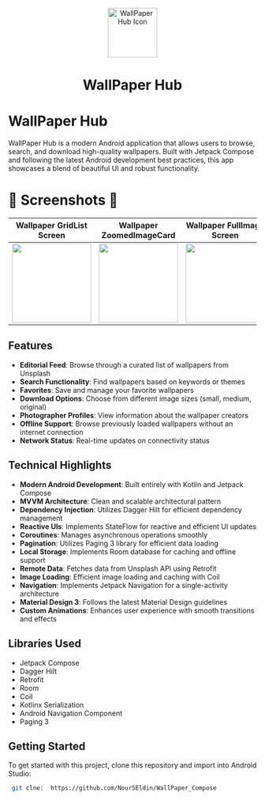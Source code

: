 <p align="center">
  <img src="https://github.com/user-attachments/assets/693524f7-14e3-4b4f-a95b-a02058c5765e" width="100" height="100" alt="WallPaper Hub Icon">
</p>

<h1 align="center">WallPaper Hub</h1>

# WallPaper Hub

WallPaper Hub is a modern Android application that allows users to browse, search, and download high-quality wallpapers. Built with Jetpack Compose and following the latest Android development best practices, this app showcases a blend of beautiful UI and robust functionality.

# :camera_flash: **Screenshots** :camera_flash:

| Wallpaper  GridList  Screen                         | Wallpaper  ZoomedImageCard                            | Wallpaper  FullImage  Screen                        | Wallpaper  Favorite BookMarks Screen                  | Wallpaper  Download Images                            |
|-----------------------------------------------------|-------------------------------------------------------|-----------------------------------------------------|-------------------------------------------------------|-------------------------------------------------------|
|<img width="160" src="./assets/CoinDetailScreen.gif">| <img width="160" src="./assets/CoinListScreen.gif">   |<img width="160" src="./assets/CoinDetailScreen.gif">|<img width="160" src="./assets/CoinDetailScreen.gif">  |<img width="160" src="./assets/CoinDetailScreen.gif">  |



## Features

- **Editorial Feed**: Browse through a curated list of wallpapers from Unsplash
- **Search Functionality**: Find wallpapers based on keywords or themes
- **Favorites**: Save and manage your favorite wallpapers
- **Download Options**: Choose from different image sizes (small, medium, original)
- **Photographer Profiles**: View information about the wallpaper creators
- **Offline Support**: Browse previously loaded wallpapers without an internet connection
- **Network Status**: Real-time updates on connectivity status

## Technical Highlights

- **Modern Android Development**: Built entirely with Kotlin and Jetpack Compose
- **MVVM Architecture**: Clean and scalable architectural pattern
- **Dependency Injection**: Utilizes Dagger Hilt for efficient dependency management
- **Reactive UIs**: Implements StateFlow for reactive and efficient UI updates
- **Coroutines**: Manages asynchronous operations smoothly
- **Pagination**: Utilizes Paging 3 library for efficient data loading
- **Local Storage**: Implements Room database for caching and offline support
- **Remote Data**: Fetches data from Unsplash API using Retrofit
- **Image Loading**: Efficient image loading and caching with Coil
- **Navigation**: Implements Jetpack Navigation for a single-activity architecture
- **Material Design 3**: Follows the latest Material Design guidelines
- **Custom Animations**: Enhances user experience with smooth transitions and effects

## Libraries Used

- Jetpack Compose
- Dagger Hilt
- Retrofit
- Room
- Coil
- Kotlinx Serialization
- Android Navigation Component
- Paging 3

## Getting Started

To get started with this project, clone this repository and import into Android Studio:
```bash
 git clne:  https://github.com/Nour5Eldin/WallPaper_Compose
